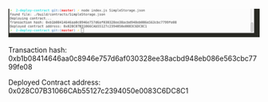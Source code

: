 ![contract-deployment](1.png)

Transaction hash: 0xb1b08414646aa0c8946e757d6af030328ee38acbd948eb086e563cbc7799fe08

Deployed Contract address: 0x028C07B31066CAb55127c2394050e0083C6DC8C1